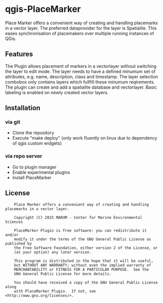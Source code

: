 # qgis-PlaceMarker

Place Marker offers a convenient way of creating and handling placemarks in a vector layer. 
The preferred dataprovider for the layer is Spatialite. This eases synchronisation of 
placemakers over multiple running instances of QGis.

## Features

The Plugin allows placement of markers in a vectorlayer without switching the layer to edit mode.
The layer needs to have a defined minumum set of attributes, e.g. name, description, class and timestamp.
The layer selection combobox only contains layers which fullfill these minumum reqirements.
The plugin can create and add a spatialite database and vectorlayer.
Basic labeling is enabled on newly created vector layers. 

## Installation

### via git

* Clone the repository
* Execute "make deploy" (only work fluently on linux due to dependency of qgis custom widgets)

### via repo server

* Go to plugin manager
* Enable experimental plugins 
* Install PlaceMarker

## License

```
    Place Marker offers a convenient way of creating and handling placemarks in a vector layer. 

    Copyright (C) 2015 MARUM - Center for Marine Environmental Sciences

    PlaceMarker Plugin is free software: you can redistribute it and/or
    modify it under the terms of the GNU General Public License as published by
    the Free Software Foundation, either version 2 of the License, or
    (at your option) any later version.

    This program is distributed in the hope that it will be useful,
    but WITHOUT ANY WARRANTY; without even the implied warranty of
    MERCHANTABILITY or FITNESS FOR A PARTICULAR PURPOSE.  See the
    GNU General Public License for more details.

    You should have received a copy of the GNU General Public License along
    with PlaceMarker Plugin.  If not, see <http://www.gnu.org/licenses/>.
```

